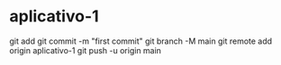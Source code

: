# aplicativo-1
git add
git commit -m "first commit"
git branch -M main
git remote add origin aplicativo-1
git push -u origin main

